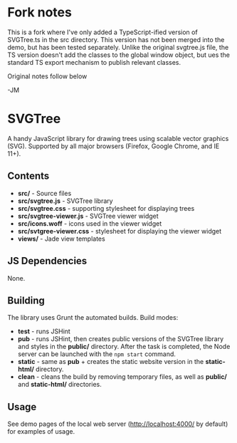 Fork notes
=========================

This is a fork where I've only added a TypeScript-ified version 
of SVGTree.ts in the src directory. This version has not been
merged into the demo, but has been tested separately. Unlike the
original svgtree.js file, the TS version doesn't add the classes
to the global window object, but ues the standard TS export mechanism
to publish relevant classes.

Original notes follow below

-JM


SVGTree
=========================

A handy JavaScript library for drawing trees using scalable vector graphics (SVG).
Supported by all major browsers (Firefox, Google Chrome, and IE 11+).

Contents
--------------------------
  * **src/** - Source files 
  * **src/svgtree.js** - SVGTree library
  * **src/svgtree.css** - supporting stylesheet for displaying trees
  * **src/svgtree-viewer.js** - SVGTree viewer widget
  * **src/icons.woff** - icons used in the viewer widget
  * **src/svtgree-viewer.css** - stylesheet for displaying the viewer widget
  * **views/** - Jade view templates
  
JS Dependencies
--------------------------

None.

Building
---------------------------

The library uses Grunt the automated builds. Build modes:

  * **test** - runs JSHint
  * **pub** - runs JSHint, then creates public versions of the SVGTree library and styles in the **public/** directory.
    After the task is completed, the Node server can be launched with the `npm start` command.
  * **static** - same as **pub** + creates the static website version in the **static-html/** directory.
  * **clean** - cleans the build by removing temporary files, as well as **public/** and  **static-html/** directories.

Usage
---------------------------

See demo pages of the local web server ([http://localhost:4000/](http://localhost:4000/) by default) for examples of usage.

